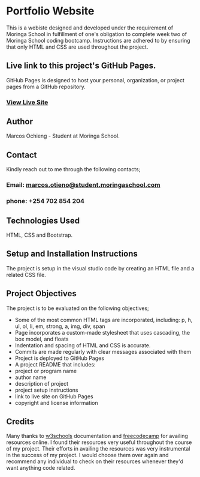 # Portfolio Website
This is a webiste designed and developed under the requirement of Moringa School in fulfillment of one's obligation to complete week two of Moringa School coding bootcamp. Instructions are adhered to by ensuring that only HTML and CSS are used throughout the project.

## Live link to this project's GitHub Pages.
GitHub Pages is designed to host your personal, organization, or project pages from a GitHub repository.
### [View Live Site](https://marcos8060.github.io/Portfolio-Website/)


## Author
 Marcos Ochieng - Student at Moringa School.

 ## Contact
 Kindly reach out to me through the following contacts;

 ### Email: marcos.otieno@student.moringaschool.com
 ### phone: +254 702 854 204

 ## Technologies Used
  HTML, CSS and Bootstrap.

 ## Setup and Installation Instructions
 The project is setup in the visual studio code by creating an HTML file and a related CSS file.

 ## Project Objectives
 The project is to be evaluated on the following objectives;


 * Some of the most common HTML tags are incorporated, including:
p, h, ul, ol, li, em, strong, a, img, div, span
* Page incorporates a custom-made stylesheet that uses cascading, the box model, and floats
* Indentation and spacing of HTML and CSS is accurate.
* Commits are made regularly with clear messages associated with them
* Project is deployed to GitHub Pages
* A project README that includes:
* project or program name
* author name
* description of project
* project setup instructions
* link to live site on GitHub Pages
* copyright and license information

## Credits
 Many thanks to [w3schools](https://www.w3schools.com/) documentation and [freecodecamp](https://www.freecodecamp.org/) for availing resources online. I found their resources very useful throughout the course of my project. Their efforts in availing the resources was very instrumental in the success of my project. I would choose them over again and recommend any individual to check on their resources whenever they'd want anything code related.

